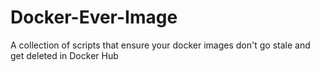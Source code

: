 # Docker-Ever-Image
A collection of scripts that ensure your docker images don't go stale and get deleted in Docker Hub
